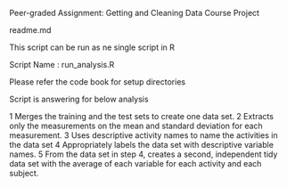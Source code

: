 Peer-graded Assignment: Getting and Cleaning Data Course Project

readme.md 

This script can be run as ne single script in R  

Script Name : run_analysis.R 

Please refer the code book   for setup directories  


Script is answering for  below  analysis 

1 Merges the training and the test sets to create one data set.
2 Extracts only the measurements on the mean and standard deviation for each measurement.
3 Uses descriptive activity names to name the activities in the data set
4 Appropriately labels the data set with descriptive variable names.
5 From the data set in step 4, creates a second, independent tidy data set with the average of each variable for each activity and each subject.

